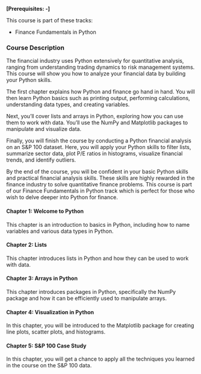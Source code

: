 **[Prerequisites: -]**

This course is part of these tracks:

* Finance Fundamentals in Python

### Course Description

The financial industry uses Python extensively for quantitative analysis, ranging from understanding trading dynamics to risk management systems. This course will show you how to analyze your financial data by building your Python skills.

The first chapter explains how Python and finance go hand in hand. You will then learn Python basics such as printing output, performing calculations, understanding data types, and creating variables.

Next, you’ll cover lists and arrays in Python, exploring how you can use them to work with data. You’ll use the NumPy and Matplotlib packages to manipulate and visualize data.

Finally, you will finish the course by conducting a Python financial analysis on an S&P 100 dataset. Here, you will apply your Python skills to filter lists, summarize sector data, plot P/E ratios in histograms, visualize financial trends, and identify outliers.

By the end of the course, you will be confident in your basic Python skills and practical financial analysis skills. These skills are highly rewarded in the finance industry to solve quantitative finance problems. This course is part of our Finance Fundamentals in Python track which is perfect for those who wish to delve deeper into Python for finance.

#### Chapter 1: Welcome to Python

This chapter is an introduction to basics in Python, including how to name variables and various data types in Python.

#### Chapter 2: Lists

This chapter introduces lists in Python and how they can be used to work with data.

#### Chapter 3: Arrays in Python

This chapter introduces packages in Python, specifically the NumPy package and how it can be efficiently used to manipulate arrays.

#### Chapter 4: Visualization in Python

In this chapter, you will be introduced to the Matplotlib package for creating line plots, scatter plots, and histograms.

#### Chapter 5: S&P 100 Case Study

In this chapter, you will get a chance to apply all the techniques you learned in the course on the S&P 100 data.
